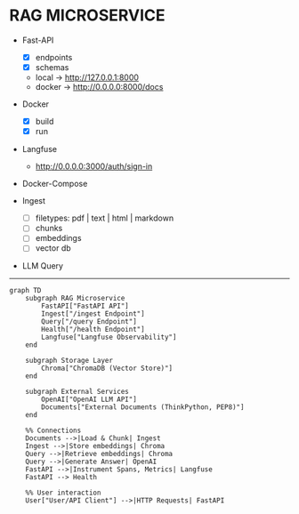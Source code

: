 # RAG MICROSERVICE

+ Fast-API
    + [x] endpoints
    + [x] schemas
    + local  -> http://127.0.0.1:8000
    + docker -> http://0.0.0.0:8000/docs

+ Docker
    + [x] build
    + [x] run

+ Langfuse
    + http://0.0.0.0:3000/auth/sign-in

+ Docker-Compose

+ Ingest
    + [ ] filetypes: pdf | text | html | markdown
    + [ ] chunks
    + [ ] embeddings
    + [ ] vector db

+ LLM Query

---

```mermaid
graph TD
    subgraph RAG Microservice
        FastAPI["FastAPI API"]
        Ingest["/ingest Endpoint"]
        Query["/query Endpoint"]
        Health["/health Endpoint"]
        Langfuse["Langfuse Observability"]
    end

    subgraph Storage Layer
        Chroma["ChromaDB (Vector Store)"]
    end

    subgraph External Services
        OpenAI["OpenAI LLM API"]
        Documents["External Documents (ThinkPython, PEP8)"]
    end

    %% Connections
    Documents -->|Load & Chunk| Ingest
    Ingest -->|Store embeddings| Chroma
    Query -->|Retrieve embeddings| Chroma
    Query -->|Generate Answer| OpenAI
    FastAPI -->|Instrument Spans, Metrics| Langfuse
    FastAPI --> Health

    %% User interaction
    User["User/API Client"] -->|HTTP Requests| FastAPI
```
